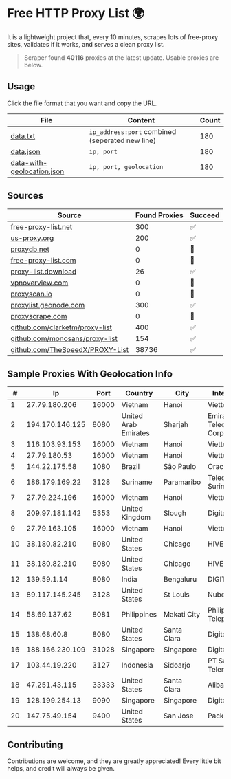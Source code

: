 
# Free HTTP Proxy List 🌍

It is a lightweight project that, every 10 minutes, scrapes lots of free-proxy sites, validates if it works, and serves a clean proxy list.


> Scraper found **40116** proxies at the latest update. Usable proxies are below.

## Usage

Click the file format that you want and copy the URL.


|File|Content|Count|
|----|-------|-----|
|[data.txt](https://raw.githubusercontent.com/themiralay/Proxy-List-World/master/data.txt)|`ip_address:port` combined (seperated new line)|180|
|[data.json](https://raw.githubusercontent.com/themiralay/Proxy-List-World/master/data.json)|`ip, port`|180|
|[data-with-geolocation.json](https://raw.githubusercontent.com/themiralay/Proxy-List-World/master/data-with-geolocation.json)|`ip, port, geolocation`|180|

## Sources

|Source|Found Proxies|Succeed|
|------|-------------|-------|
|[free-proxy-list.net](https://free-proxy-list.net)|300|✅|
|[us-proxy.org](https://www.us-proxy.org)|200|✅|
|[proxydb.net](http://proxydb.net)|0|🚫|
|[free-proxy-list.com](https://free-proxy-list.com/?page=&port=&type%5B%5D=http&type%5B%5D=https&up_time=0&search=Search)|0|🚫|
|[proxy-list.download](https://www.proxy-list.download/HTTP)|26|✅|
|[vpnoverview.com](https://vpnoverview.com/privacy/anonymous-browsing/free-proxy-servers)|0|🚫|
|[proxyscan.io](https://www.proxyscan.io)|0|🚫|
|[proxylist.geonode.com](https://proxylist.geonode.com/api/proxy-list?limit=300&page=1&sort_by=lastChecked&sort_type=desc&protocols=http,https)|300|✅|
|[proxyscrape.com](https://api.proxyscrape.com/v2/?request=displayproxies&protocol=http&timeout=10000&country=all&ssl=all&anonymity=all)|0|🚫|
|[github.com/clarketm/proxy-list](https://raw.githubusercontent.com/clarketm/proxy-list/master/proxy-list-raw.txt)|400|✅|
|[github.com/monosans/proxy-list](https://raw.githubusercontent.com/monosans/proxy-list/main/proxies/http.txt)|154|✅|
|[github.com/TheSpeedX/PROXY-List](https://raw.githubusercontent.com/TheSpeedX/PROXY-List/master/http.txt)|38736|✅|


## Sample Proxies With Geolocation Info

|#|Ip|Port|Country|City|Internet Service Provider|
|-|--|----|-------|----|-------------------------|
|1|27.79.180.206|16000|Vietnam|Hanoi|Viettel Corporation|
|2|194.170.146.125|8080|United Arab Emirates|Sharjah|Emirates Telecommunications Corporation|
|3|116.103.93.153|16000|Vietnam|Hanoi|Viettel Corporation|
|4|27.79.180.53|16000|Vietnam|Hanoi|Viettel Corporation|
|5|144.22.175.58|1080|Brazil|São Paulo|Oracle Corporation|
|6|186.179.169.22|3128|Suriname|Paramaribo|Telecommunicationcompany Suriname - TeleSur|
|7|27.79.224.196|16000|Vietnam|Hanoi|Viettel Corporation|
|8|209.97.181.142|5353|United Kingdom|Slough|DigitalOcean, LLC|
|9|27.79.163.105|16000|Vietnam|Hanoi|Viettel Corporation|
|10|38.180.82.210|8080|United States|Chicago|HIVELOCITY, Inc.|
|11|38.180.82.210|8080|United States|Chicago|HIVELOCITY, Inc.|
|12|139.59.1.14|8080|India|Bengaluru|DIGITALOCEAN|
|13|89.117.145.245|3128|United States|St Louis|Nubes, LLC|
|14|58.69.137.62|8081|Philippines|Makati City|Philippine Long Distance Telephone Co.|
|15|138.68.60.8|8080|United States|Santa Clara|DigitalOcean, LLC|
|16|188.166.230.109|31028|Singapore|Singapore|DigitalOcean, LLC|
|17|103.44.19.220|3127|Indonesia|Sidoarjo|PT Sarana Intimedia Telematika|
|18|47.251.43.115|33333|United States|Santa Clara|Alibaba Cloud LLC|
|19|128.199.254.13|9090|Singapore|Singapore|DigitalOcean, LLC|
|20|147.75.49.154|9400|United States|San Jose|Packet Host, Inc.|



## Contributing

Contributions are welcome, and they are greatly appreciated! Every
little bit helps, and credit will always be given.

